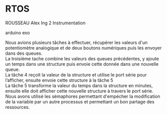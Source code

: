 # RTOS

ROUSSEAU Alex Ing 2 Instrumentation

arduino exo

Nous avions plusieurs tâches à effectuer, récupérer les valeurs d'un potentiomètre analogique et de deux boutons numériques puis les envoyer dans des queues. 
<br />La troisième tache combine les valeurs des queues précédentes, y ajoute un temps dans une structure puis envoie cette donnée dans une nouvelle queue.
<br />La tâche 4 reçoit la valeur de la structure et utilise le port série pour l’afficher, ensuite envoie cette structure à la tâche 5
<br />La tâche 5 transforme la valeur du temps dans la structure en minutes, ensuite elle doit afficher cette nouvelle structure à travers le port série.
<br />Nous avons utilisé les sémaphores permettant d'empécher la modification de la variable par un autre processus et permettant un bon partage des ressources.
